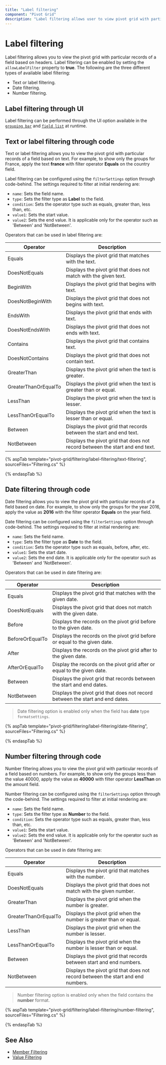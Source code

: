 ```yaml
---
title: "Label filtering"
component: "Pivot Grid"
description: "Label filtering allows user to view pivot grid with particular records based on field headers."
---
```


# Label filtering

Label filtering allows you to view the pivot grid with particular records of a field based on headers. Label filtering can be enabled by setting the `allowLabelFilter` property to **true**. The following are the three different types of available label filtering:

* Text or label filtering.
* Date filtering.
* Number filtering.

## Label filtering through UI

Label filtering can be performed through the UI option available in the [`grouping bar`](./grouping-bar) and [`field list`](./field-list) at runtime.

## Text or label filtering through code

Text or label filtering allows you to view the pivot grid with particular records of a field based on text. For example, to show only the groups for France, apply the text **france** with filter operator **Equals** on the country field.

Label filtering can be configured using the `filterSettings` option through code-behind. The settings required to filter at initial rendering are:

* `name`: Sets the field name.
* `type`: Sets the filter type as **Label** to the field.
* `condition`: Sets the operator type such as equals, greater than, less than, etc.
* `value1`: Sets the start value.
* `value2`: Sets the end value. It is applicable only for the operator such as 'Between' and 'NotBetween'.

Operators that can be used in label filtering are:

| Operator | Description |
|------|-------------|
| Equals| Displays the pivot grid that matches with the text.|
| DoesNotEquals| Displays the pivot grid that does not match with the given text.|
| BeginWith| Displays the pivot grid that begins with text.|
| DoesNotBeginWith| Displays the pivot grid that does not begins with text.|
| EndsWith| Displays the pivot grid that ends with text.|
| DoesNotEndsWith| Displays the pivot grid that does not ends with text.|
| Contains| Displays the pivot grid that contains text.|
| DoesNotContains| Displays the pivot grid that does not contain text.|
| GreaterThan| Displays the pivot grid when the text is greater.|
| GreaterThanOrEqualTo| Displays the pivot grid when the text is greater than or equal.|
| LessThan| Displays the pivot grid when the text is lesser.|
| LessThanOrEqualTo| Displays the pivot grid when the text is lesser than or equal.|
| Between| Displays the pivot grid that records between the start and end text.|
| NotBetween| Displays the pivot grid that does not record between the start and end text.|

{% aspTab template="pivot-grid/filtering/label-filtering/text-filtering", sourceFiles="Filtering.cs" %}

{% endaspTab %}

## Date filtering through code

Date filtering allows you to view the pivot grid with particular records of a field based on date. For example, to show only the groups for the year 2016, apply the value as **2016** with the filter operator **Equals** on the year field.

Date filtering can be configured using the `filterSettings` option through code-behind. The settings required to filter at initial rendering are:

* `name`: Sets the field name.
* `type`: Sets the filter type as **Date** to the field.
* `condition`: Sets the operator type such as equals, before, after, etc.
* `value1`: Sets the start date.
* `value2`: Sets the end date. It is applicable only for the operator such as 'Between' and 'NotBetween'.

Operators that can be used in date filtering are:

| Operator | Description |
|------|-------------|
| Equals| Displays the pivot grid that matches with the given date.|
| DoesNotEquals| Displays the pivot grid that does not match with the given date.|
| Before| Displays the records on the pivot grid before to the given date.|
| BeforeOrEqualTo| Displays the records on the pivot grid before or equal to the given date.|
| After| Displays the records on the pivot grid after to the given date.|
| AfterOrEqualTo| Display the records on the pivot grid after or equal to the given date.|
| Between| Displays the pivot grid that records between the start and end dates.|
| NotBetween| Displays the pivot grid that does not record between the start and end dates.|

> Date filtering option is enabled only when the field has **date** type `formatsettings`.

{% aspTab template="pivot-grid/filtering/label-filtering/date-filtering", sourceFiles="Filtering.cs" %}

{% endaspTab %}

## Number filtering through code

Number filtering allows you to view the pivot grid with particular records of a field based on numbers. For example, to show only the groups less than the value 40000, apply the value as **40000** with filter operator **LessThan** on the amount field.

Number filtering can be configured using the `filterSettings` option through the code-behind. The settings required to filter at initial rendering are:

* `name`: Sets the field name.
* `type`: Sets the filter type as **Number** to the field.
* `condition`: Sets the operator type such as equals, greater than, less than, etc.
* `value1`: Sets the start value.
* `value2`: Sets the end value. It is applicable only for the operator such as 'Between' and 'NotBetween'.

Operators that can be used in date filtering are:

| Operator | Description |
|------|-------------|
| Equals| Displays the pivot grid that matches with the number.|
| DoesNotEquals| Displays the pivot grid that does not match with the given number.|
| GreaterThan| Displays the pivot grid when the number is greater.|
| GreaterThanOrEqualTo| Displays the pivot grid when the number is greater than or equal.|
| LessThan| Displays the pivot grid when the number is lesser.|
| LessThanOrEqualTo| Displays the pivot grid when the number is lesser than or equal.|
| Between| Displays the pivot grid that records between start and end numbers.|
| NotBetween| Displays the pivot grid that does not record between the start and end numbers.|

> Number filtering option is enabled only when the field contains the **number** format.

{% aspTab template="pivot-grid/filtering/label-filtering/number-filtering", sourceFiles="Filtering.cs" %}

{% endaspTab %}

## See Also

* [Member Filtering](./member-filtering)
* [Value Filtering](./value-filtering)